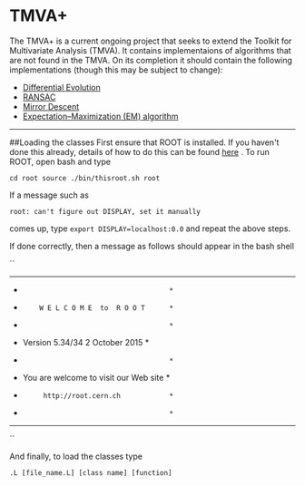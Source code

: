 # TMVA+

The TMVA+ is a current ongoing project that seeks to extend the Toolkit for Multivariate Analysis (TMVA).
It contains implementaions of algorithms that are not found in the TMVA.
On its completion it should contain the following implementations (though this may be subject to change):

+ [Differential Evolution](https://en.wikipedia.org/wiki/Differential_evolution)
+ [RANSAC](https://en.wikipedia.org/wiki/RANSAC)
+ [Mirror Descent](http://www.stats.ox.ac.uk/~lienart/blog_opti_mda.html)
+ [Expectation–Maximization (EM) algorithm](https://en.wikipedia.org/wiki/Expectation%E2%80%93maximization_algorithm)

---
##Loading the classes
First ensure that ROOT is installed. If you haven't done this already, details of how to do this can be found [here](https://root.cern.ch/root/html534/guides/users-guide/InstallandBuild.html)
. To run ROOT, open bash and type

``
cd root
source ./bin/thisroot.sh
root
``

If a message such as 

``
root: can't figure out DISPLAY, set it manually
``

comes up, type ``export DISPLAY=localhost:0.0`` and repeat the above steps.

If done correctly, then a message as follows should appear in the bash shell

``
 *******************************************
 *                                         *
 *         W E L C O M E  to  R O O T      *
 *                                         *
 *   Version   5.34/34    2 October 2015   *
 *                                         *
 *  You are welcome to visit our Web site  *
 *          http://root.cern.ch            *
 *                                         *
 *******************************************
``

And finally, to load the classes type

``
.L [file_name.L]
[class name]
[function]
``
